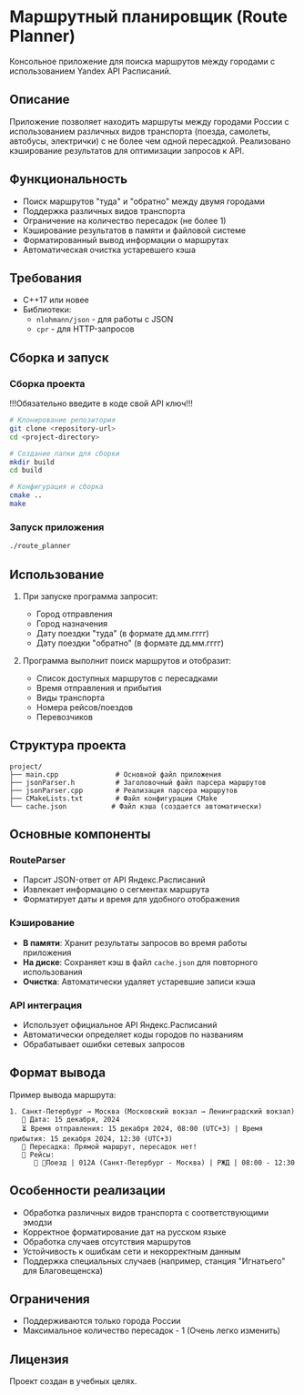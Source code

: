 # Маршрутный планировщик (Route Planner)

Консольное приложение для поиска маршрутов между городами с использованием Yandex API Расписаний.

## Описание

Приложение позволяет находить маршруты между городами России с использованием различных видов транспорта (поезда, самолеты, автобусы, электрички) с не более чем одной пересадкой. Реализовано кэширование результатов для оптимизации запросов к API.

## Функциональность

- Поиск маршрутов "туда" и "обратно" между двумя городами
- Поддержка различных видов транспорта
- Ограничение на количество пересадок (не более 1)
- Кэширование результатов в памяти и файловой системе
- Форматированный вывод информации о маршрутах
- Автоматическая очистка устаревшего кэша

## Требования

- C++17 или новее
- Библиотеки:
  - `nlohmann/json` - для работы с JSON
  - `cpr` - для HTTP-запросов

## Сборка и запуск

### Сборка проекта

!!!Обязательно введите в коде свой API ключ!!!

```bash
# Клонирование репозитория
git clone <repository-url>
cd <project-directory>

# Создание папки для сборки
mkdir build
cd build

# Конфигурация и сборка
cmake ..
make
```

### Запуск приложения

```bash
./route_planner
```

## Использование

1. При запуске программа запросит:
   - Город отправления
   - Город назначения
   - Дату поездки "туда" (в формате дд.мм.гггг)
   - Дату поездки "обратно" (в формате дд.мм.гггг)

2. Программа выполнит поиск маршрутов и отобразит:
   - Список доступных маршрутов с пересадками
   - Время отправления и прибытия
   - Виды транспорта
   - Номера рейсов/поездов
   - Перевозчиков

## Структура проекта

```
project/
├── main.cpp              # Основной файл приложения
├── jsonParser.h          # Заголовочный файл парсера маршрутов
├── jsonParser.cpp        # Реализация парсера маршрутов
├── CMakeLists.txt        # Файл конфигурации CMake
└── cache.json           # Файл кэша (создается автоматически)
```

## Основные компоненты

### RouteParser
- Парсит JSON-ответ от API Яндекс.Расписаний
- Извлекает информацию о сегментах маршрута
- Форматирует даты и время для удобного отображения

### Кэширование
- **В памяти**: Хранит результаты запросов во время работы приложения
- **На диске**: Сохраняет кэш в файл `cache.json` для повторного использования
- **Очистка**: Автоматически удаляет устаревшие записи кэша

### API интеграция
- Использует официальное API Яндекс.Расписаний
- Автоматически определяет коды городов по названиям
- Обрабатывает ошибки сетевых запросов

## Формат вывода

Пример вывода маршрута:
```
1. Санкт-Петербург → Москва (Московский вокзал → Ленинградский вокзал)
   📅 Дата: 15 декабря, 2024
   ⏳ Время отправления: 15 декабря 2024, 08:00 (UTC+3) | Время прибытия: 15 декабря 2024, 12:30 (UTC+3)
   🔁 Пересадка: Прямой маршрут, пересадок нет!
   🚀 Рейсы:
      🛑 🚈Поезд | 012А (Санкт-Петербург - Москва) | РЖД | 08:00 - 12:30
```

## Особенности реализации

- Обработка различных видов транспорта с соответствующими эмодзи
- Корректное форматирование дат на русском языке
- Обработка случаев отсутствия маршрутов
- Устойчивость к ошибкам сети и некорректным данным
- Поддержка специальных случаев (например, станция "Игнатьего" для Благовещенска)

## Ограничения

- Поддерживаются только города России
- Максимальное количество пересадок - 1 (Очень легко изменить)

## Лицензия

Проект создан в учебных целях.
